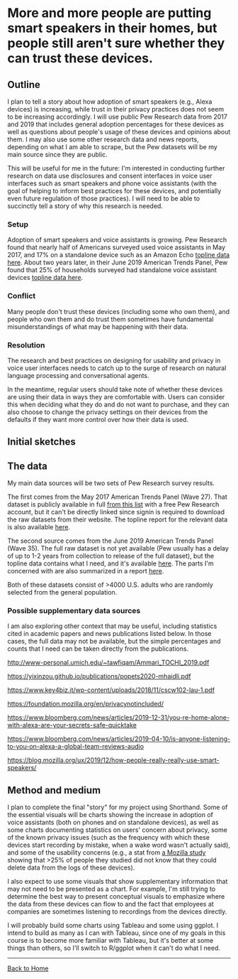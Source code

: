 # More and more people are putting smart speakers in their homes, but people still aren't sure whether they can trust these devices.

## Outline

I plan to tell a story about how adoption of smart speakers (e.g., Alexa devices) is increasing, while trust in their privacy practices does not seem to be increasing accordingly. I will use public Pew Research data from 2017 and 2019 that includes general adoption percentages for these devices as well as questions about people's usage of these devices and opinions about them. I may also use some other research data and news reports, depending on what I am able to scrape, but the Pew datasets will be my main source since they are public.

This will be useful for me in the future: I'm interested in conducting further research on data use disclosures and consent interfaces in voice user interfaces such as smart speakers and phone voice assistants (with the goal of helping to inform best practices for these devices, and potentially even future regulation of those practices). I will need to be able to succinctly tell a story of why this research is needed.

### Setup

Adoption of smart speakers and voice assistants is growing. Pew Research found that nearly half of Americans surveyed used voice assistants in May 2017, and 17% on a standalone device such as an Amazon Echo [topline data here](https://www.pewresearch.org/wp-content/uploads/2017/12/voice-assistants-TOPLINE-and-METHODOLOGY-FINAL-COPY-EDITED.pdf). About two years later, in their June 2019 American Trends Panel, Pew found that 25% of households surveyed had standalone voice assistant devices [topline data here](https://www.pewresearch.org/wp-content/uploads/2019/11/FT_19.11.21_SmartSpeaker_methods-topline-final-11.21.pdf).

### Conflict

Many people don't trust these devices (including some who own them), and people who own them and do trust them sometimes have fundamental misunderstandings of what may be happening with their data.

### Resolution

The research and best practices on designing for usability and privacy in voice user interfaces needs to catch up to the surge of research on natural language processing and conversational agents. 

In the meantime, regular users should take note of whether these devices are using their data in ways they are comfortable with. Users can consider this when deciding what they do and do not want to purchase, and they can also choose to change the privacy settings on their devices from the defaults if they want more control over how their data is used.

## Initial sketches

## The data

My main data sources will be two sets of Pew Research survey results.

The first comes from the May 2017 American Trends Panel (Wave 27). That dataset is publicly available in full [from this list](https://www.pewresearch.org/internet/datasets/) with a free Pew Research account, but it can't be directly linked since signin is required to download the raw datasets from their website. The topline report for the relevant data is also available [here]().

The second source comes from the June 2019 American Trends Panel (Wave 35). The full raw dataset is not yet available (Pew usually has a delay of up to 1-2 years from collection to release of the full dataset), but the topline data contains what I need, and it's available [here](https://www.pewresearch.org/wp-content/uploads/2019/11/FT_19.11.21_SmartSpeaker_methods-topline-final-11.21.pdf). The parts I'm concerned with are also summarized in a report [here](https://www.pewresearch.org/fact-tank/2019/11/21/5-things-to-know-about-americans-and-their-smart-speakers/).

Both of these datasets consist of >4000 U.S. adults who are randomly selected from the general population.

### Possible supplementary data sources

I am also exploring other context that may be useful, including statistics cited in academic papers and news publications listed below. In those cases, the full data may not be available, but the simple percentages and counts that I need can be taken directly from the publications.

http://www-personal.umich.edu/~tawfiqam/Ammari_TOCHI_2019.pdf

https://yixinzou.github.io/publications/popets2020-mhaidli.pdf

https://www.key4biz.it/wp-content/uploads/2018/11/cscw102-lau-1.pdf

https://foundation.mozilla.org/en/privacynotincluded/

https://www.bloomberg.com/news/articles/2019-12-31/you-re-home-alone-with-alexa-are-your-secrets-safe-quicktake

https://www.bloomberg.com/news/articles/2019-04-10/is-anyone-listening-to-you-on-alexa-a-global-team-reviews-audio

https://blog.mozilla.org/ux/2019/12/how-people-really-really-use-smart-speakers/



## Method and medium

I plan to complete the final "story" for my project using Shorthand. Some of the essential visuals will be charts showing the increase in adoption of voice assistants (both on phones and on standalone devices), as well as some charts documenting statistics on users' concern about privacy, some of the known privacy issues (such as the frequency with which these devices start recording by mistake, when a wake word wasn't actually said), and some of the usability concerns (e.g., a stat from [a Mozilla study](https://blog.mozilla.org/ux/2019/12/how-people-really-really-use-smart-speakers/) showing that >25% of people they studied did not know that they could delete data from the logs of these devices).

I also expect to use some visuals that show supplementary information that may not need to be presented as a chart. For example, I'm still trying to determine the best way to present conceptual visuals to emphasize where the data from these devices can flow to and the fact that employees at companies are sometimes listening to recordings from the devices directly.

I will probably build some charts using Tableau and some using ggplot. I intend to build as many as I can with Tableau, since one of my goals in this course is to become more familiar with Tableau, but it's better at some things than others, so I'll switch to R/ggplot when it can't do what I need.

---

[Back to Home](https://sarahpearman.github.io/data-stories/)
